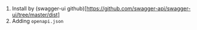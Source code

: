 1. Install by (swagger-ui github)[https://github.com/swagger-api/swagger-ui/tree/master/dist]
2. Adding `openapi.json`